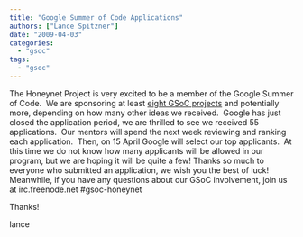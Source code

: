 ```yaml
---
title: "Google Summer of Code Applications"
authors: ["Lance Spitzner"]
date: "2009-04-03"
categories:
  - "gsoc"
tags:
  - "gsoc"
---
```


The Honeynet Project is very excited to be a member of the Google Summer of Code.  We are sponsoring at least [eight GSoC projects](/gsoc) and potentially more, depending on how many other ideas we received.  Google has just closed the application period, we are thrilled to see we received 55 applications.  Our mentors will spend the next week reviewing and ranking each application.  Then, on 15 April Google will select our top applicants.  At this time we do not know how many applicants will be allowed in our program, but we are hoping it will be quite a few! Thanks so much to everyone who submitted an application, we wish you the best of luck! Meanwhile, if you have any questions about our GSoC involvement, join us at irc.freenode.net #gsoc-honeynet

Thanks!

lance
